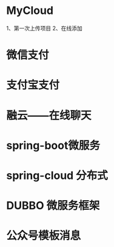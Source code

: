 # MyCloud
1、第一次上传项目
2、在线添加
# 微信支付
# 支付宝支付
# 融云——在线聊天
# spring-boot微服务
# spring-cloud 分布式
# DUBBO 微服务框架
# 公众号模板消息